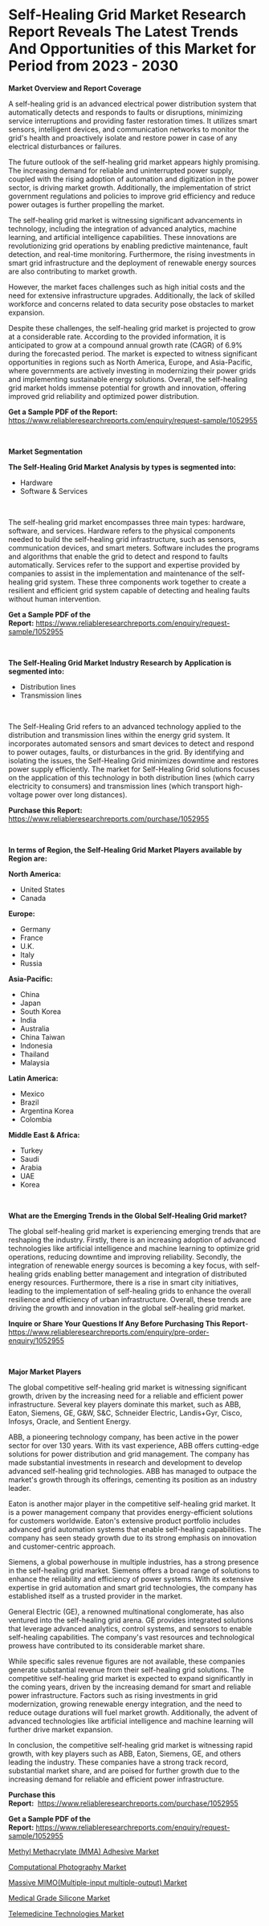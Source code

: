 <p><h1>Self-Healing Grid Market Research Report Reveals The Latest Trends And Opportunities of this Market for Period from 2023 - 2030</h1></p><p><strong>Market Overview and Report Coverage</strong></p>
<p><p>A self-healing grid is an advanced electrical power distribution system that automatically detects and responds to faults or disruptions, minimizing service interruptions and providing faster restoration times. It utilizes smart sensors, intelligent devices, and communication networks to monitor the grid's health and proactively isolate and restore power in case of any electrical disturbances or failures.</p><p>The future outlook of the self-healing grid market appears highly promising. The increasing demand for reliable and uninterrupted power supply, coupled with the rising adoption of automation and digitization in the power sector, is driving market growth. Additionally, the implementation of strict government regulations and policies to improve grid efficiency and reduce power outages is further propelling the market.</p><p>The self-healing grid market is witnessing significant advancements in technology, including the integration of advanced analytics, machine learning, and artificial intelligence capabilities. These innovations are revolutionizing grid operations by enabling predictive maintenance, fault detection, and real-time monitoring. Furthermore, the rising investments in smart grid infrastructure and the deployment of renewable energy sources are also contributing to market growth.</p><p>However, the market faces challenges such as high initial costs and the need for extensive infrastructure upgrades. Additionally, the lack of skilled workforce and concerns related to data security pose obstacles to market expansion.</p><p>Despite these challenges, the self-healing grid market is projected to grow at a considerable rate. According to the provided information, it is anticipated to grow at a compound annual growth rate (CAGR) of 6.9% during the forecasted period. The market is expected to witness significant opportunities in regions such as North America, Europe, and Asia-Pacific, where governments are actively investing in modernizing their power grids and implementing sustainable energy solutions. Overall, the self-healing grid market holds immense potential for growth and innovation, offering improved grid reliability and optimized power distribution.</p></p>
<p><strong>Get a Sample PDF of the Report:</strong> <a href="https://www.reliableresearchreports.com/enquiry/request-sample/1052955">https://www.reliableresearchreports.com/enquiry/request-sample/1052955</a></p>
<p>&nbsp;</p>
<p><strong>Market Segmentation</strong></p>
<p><strong>The Self-Healing Grid Market Analysis by types is segmented into:</strong></p>
<p><ul><li>Hardware</li><li>Software & Services</li></ul></p>
<p>&nbsp;</p>
<p><p>The self-healing grid market encompasses three main types: hardware, software, and services. Hardware refers to the physical components needed to build the self-healing grid infrastructure, such as sensors, communication devices, and smart meters. Software includes the programs and algorithms that enable the grid to detect and respond to faults automatically. Services refer to the support and expertise provided by companies to assist in the implementation and maintenance of the self-healing grid system. These three components work together to create a resilient and efficient grid system capable of detecting and healing faults without human intervention.</p></p>
<p><strong>Get a Sample PDF of the Report:</strong>&nbsp;<a href="https://www.reliableresearchreports.com/enquiry/request-sample/1052955">https://www.reliableresearchreports.com/enquiry/request-sample/1052955</a></p>
<p>&nbsp;</p>
<p><strong>The Self-Healing Grid Market Industry Research by Application is segmented into:</strong></p>
<p><ul><li>Distribution lines</li><li>Transmission lines</li></ul></p>
<p>&nbsp;</p>
<p><p>The Self-Healing Grid refers to an advanced technology applied to the distribution and transmission lines within the energy grid system. It incorporates automated sensors and smart devices to detect and respond to power outages, faults, or disturbances in the grid. By identifying and isolating the issues, the Self-Healing Grid minimizes downtime and restores power supply efficiently. The market for Self-Healing Grid solutions focuses on the application of this technology in both distribution lines (which carry electricity to consumers) and transmission lines (which transport high-voltage power over long distances).</p></p>
<p><strong>Purchase this Report:</strong>&nbsp; <a href="https://www.reliableresearchreports.com/purchase/1052955">https://www.reliableresearchreports.com/purchase/1052955</a></p>
<p>&nbsp;</p>
<p><strong>In terms of Region, the Self-Healing Grid Market Players available by Region are:</strong></p>
<p>
    <p> <strong> North America: </strong>
        <ul>
            <li>United States</li>
            <li>Canada</li>
        </ul>
        </p> 
    <p> <strong> Europe: </strong>
        <ul>
            <li>Germany</li>
            <li>France</li>
            <li>U.K.</li>
            <li>Italy</li>
            <li>Russia</li>
        </ul>
        </p> 
    <p> <strong> Asia-Pacific: </strong>
        <ul>
            <li>China</li>
            <li>Japan</li>
            <li>South Korea</li>
            <li>India</li>
            <li>Australia</li>
            <li>China Taiwan</li>
            <li>Indonesia</li>
            <li>Thailand</li>
            <li>Malaysia</li>
        </ul>
        </p> 
    <p> <strong> Latin America: </strong>
        <ul>
            <li>Mexico</li>
            <li>Brazil</li>
            <li>Argentina Korea</li>
            <li>Colombia</li>
        </ul>
        </p> 
    <p> <strong> Middle East & Africa: </strong>
        <ul>
            <li>Turkey</li>
            <li>Saudi</li>
            <li>Arabia</li>
            <li>UAE</li>
            <li>Korea</li>
        </ul>
    </p>
    </p>
<p>&nbsp;</p>
<p><strong>What are the Emerging Trends in the Global Self-Healing Grid market?</strong></p>
<p><p>The global self-healing grid market is experiencing emerging trends that are reshaping the industry. Firstly, there is an increasing adoption of advanced technologies like artificial intelligence and machine learning to optimize grid operations, reducing downtime and improving reliability. Secondly, the integration of renewable energy sources is becoming a key focus, with self-healing grids enabling better management and integration of distributed energy resources. Furthermore, there is a rise in smart city initiatives, leading to the implementation of self-healing grids to enhance the overall resilience and efficiency of urban infrastructure. Overall, these trends are driving the growth and innovation in the global self-healing grid market.</p></p>
<p><strong>Inquire or Share Your Questions If Any Before Purchasing This Report</strong>- <a href="https://www.reliableresearchreports.com/enquiry/pre-order-enquiry/1052955">https://www.reliableresearchreports.com/enquiry/pre-order-enquiry/1052955</a></p>
<p>&nbsp;</p>
<p><strong>Major Market Players</strong></p>
<p><p>The global competitive self-healing grid market is witnessing significant growth, driven by the increasing need for a reliable and efficient power infrastructure. Several key players dominate this market, such as ABB, Eaton, Siemens, GE, G&W, S&C, Schneider Electric, Landis+Gyr, Cisco, Infosys, Oracle, and Sentient Energy.</p><p>ABB, a pioneering technology company, has been active in the power sector for over 130 years. With its vast experience, ABB offers cutting-edge solutions for power distribution and grid management. The company has made substantial investments in research and development to develop advanced self-healing grid technologies. ABB has managed to outpace the market's growth through its offerings, cementing its position as an industry leader.</p><p>Eaton is another major player in the competitive self-healing grid market. It is a power management company that provides energy-efficient solutions for customers worldwide. Eaton's extensive product portfolio includes advanced grid automation systems that enable self-healing capabilities. The company has seen steady growth due to its strong emphasis on innovation and customer-centric approach.</p><p>Siemens, a global powerhouse in multiple industries, has a strong presence in the self-healing grid market. Siemens offers a broad range of solutions to enhance the reliability and efficiency of power systems. With its extensive expertise in grid automation and smart grid technologies, the company has established itself as a trusted provider in the market.</p><p>General Electric (GE), a renowned multinational conglomerate, has also ventured into the self-healing grid arena. GE provides integrated solutions that leverage advanced analytics, control systems, and sensors to enable self-healing capabilities. The company's vast resources and technological prowess have contributed to its considerable market share.</p><p>While specific sales revenue figures are not available, these companies generate substantial revenue from their self-healing grid solutions. The competitive self-healing grid market is expected to expand significantly in the coming years, driven by the increasing demand for smart and reliable power infrastructure. Factors such as rising investments in grid modernization, growing renewable energy integration, and the need to reduce outage durations will fuel market growth. Additionally, the advent of advanced technologies like artificial intelligence and machine learning will further drive market expansion.</p><p>In conclusion, the competitive self-healing grid market is witnessing rapid growth, with key players such as ABB, Eaton, Siemens, GE, and others leading the industry. These companies have a strong track record, substantial market share, and are poised for further growth due to the increasing demand for reliable and efficient power infrastructure.</p></p>
<p><strong>Purchase this Report:</strong>&nbsp;&nbsp;<a href="https://www.reliableresearchreports.com/purchase/1052955">https://www.reliableresearchreports.com/purchase/1052955</a></p>
<p></p>
<p><strong>Get a Sample PDF of the Report:</strong>&nbsp;<a href="https://www.reliableresearchreports.com/enquiry/request-sample/1052955">https://www.reliableresearchreports.com/enquiry/request-sample/1052955</a></p>
<p><p><a href="https://www.linkedin.com/pulse/methyl-methacrylate-mma-adhesive-market-size-growth-forecast-k9vec/">Methyl Methacrylate (MMA) Adhesive Market</a></p><p><a href="https://medium.com/@theomorar2000/computational-photography-market-exploring-market-share-market-trends-and-future-growth-e6900b597ed6">Computational Photography Market</a></p><p><a href="https://www.linkedin.com/pulse/massive-mimomultiple-input-multiple-output-market-research-aco8c/">Massive MIMO(Multiple-input multiple-output) Market</a></p><p><a href="https://www.linkedin.com/pulse/medical-grade-silicone-market-size-growth-forecast-from-j7l5c/">Medical Grade Silicone Market</a></p><p><a href="https://medium.com/@kaceyrath/telemedicine-technologies-market-insight-market-trends-growth-forecasted-from-2023-to-2030-104fb5a35fd9">Telemedicine Technologies Market</a></p></p>